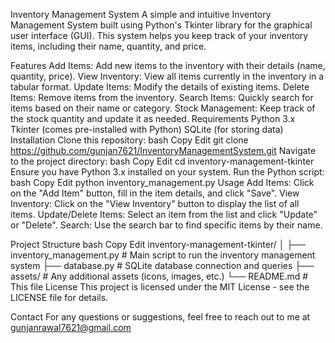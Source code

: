 Inventory Management System
A simple and intuitive Inventory Management System built using Python's Tkinter library for the graphical user interface (GUI). This system helps you keep track of your inventory items, including their name, quantity, and price.

Features
	Add Items: Add new items to the inventory with their details (name, quantity, price).
	View Inventory: View all items currently in the inventory in a tabular format.
	Update Items: Modify the details of existing items.
	Delete Items: Remove items from the inventory.
	Search Items: Quickly search for items based on their name or category.
	Stock Management: Keep track of the stock quantity and update it as needed.
Requirements
	Python 3.x
	Tkinter (comes pre-installed with Python)
	SQLite (for storing data)
	Installation
	Clone this repository:
	bash
	Copy
	Edit
	git clone  https://github.com/gunjan7621/InventoryManagementSystem.git
Navigate to the project directory:
	bash
	Copy
	Edit
	cd inventory-management-tkinter
	Ensure you have Python 3.x installed on your system.
Run the Python script:
	bash
	Copy
	Edit
python inventory_management.py
Usage
	Add Items: Click on the "Add Item" button, fill in the item details, and click "Save".
	View Inventory: Click on the "View Inventory" button to display the list of all items.
	Update/Delete Items: Select an item from the list and click "Update" or "Delete".
	Search: Use the search bar to find specific items by their name.
 
Project Structure
bash
Copy
Edit
inventory-management-tkinter/
│
├── inventory_management.py   # Main script to run the inventory management system
├── database.py               # SQLite database connection and queries
├── assets/                   # Any additional assets (icons, images, etc.)
└── README.md                 # This file
License
This project is licensed under the MIT License - see the LICENSE file for details.

Contact
For any questions or suggestions, feel free to reach out to me at gunjanrawal7621@gmail.com
